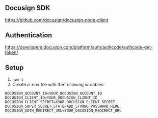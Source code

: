 ## Docusign SDK
https://github.com/docusign/docusign-node-client

## Authentication
https://developers.docusign.com/platform/auth/authcode/authcode-get-token/

## Setup
1. `npm i`
2. Create a .env file with the following variables:
```
DOCUSIGN_ACCOUNT_ID=YOUR_DOCUSIGN_ACCOUNT_ID
DOCUSIGN_CLIENT_ID=YOUR_DOCUSIGN_CLIENT_ID
DOCUSIGN_CLIENT_SECRET=YOUR_DOCUSIGN_CLIENT_SECRET
DOCUSIGN_SUPER_SECRET_STATE=ADD_STRONG_PASSWORD_HERE
DOCUSIGN_AUTH_REDIRECT_URL=YOUR_DOCUSIGN_REDIRECT_URL
```